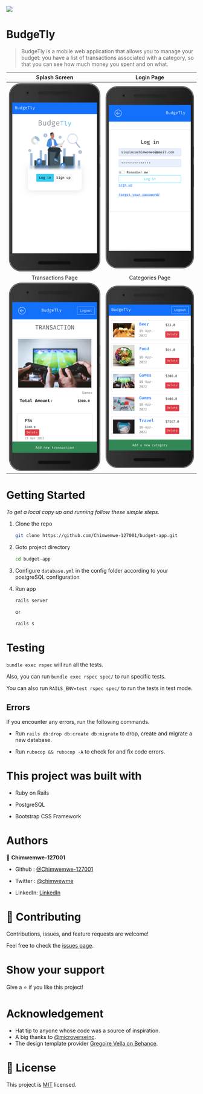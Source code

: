 ![](https://img.shields.io/badge/Microverse-blueviolet)

# BudgeTly

> BudgeTly is a mobile web application that allows you to manage your budget: you have a list of transactions associated with a category, so that you can see how much money you spent and on what.

  Splash Screen                                              |  Login Page
:-----------------------------------------------------------:|:---------------------------------------------------------:
![screenshot](./app/assets/images/splash_screen.png)         |   ![screenshot](./app/assets/images/login_page.png)
  Transactions Page                                          |  Categories Page
![screenshot](./app/assets/images/transactions_page.png)     |   ![screenshot](./app/assets/images/categories_page.png)

# Getting Started


_To get a local copy up and running follow these simple steps._

1. Clone the repo
   ```sh
   git clone https://github.com/Chimwemwe-127001/budget-app.git
   ```
2. Goto project directory
   ```sh
   cd budget-app
   ```

3. Configure `database.yml` in the config folder according to your postgreSQL configuration
4. Run app
   ```sh
   rails server
   ```
   or
   ```sh
   rails s
   ```


# Testing

`bundle exec rspec` will run all the tests.

Also, you can run `bundle exec rspec spec/` to run specific tests.

You can also run `RAILS_ENV=test rspec spec/` to run the tests in test mode.

## Errors

If you encounter any errors, run the following commands.

- Run `rails db:drop db:create db:migrate` to drop, create and migrate a new database.

- Run `rubocop && rubocop -A` to check for and fix code errors.

# This project was built with

- Ruby on Rails

- PostgreSQL

- Bootstrap CSS Framework

# Authors

👤 **Chimwemwe-127001**

- Github : [@Chimwemwe-127001](https://github.com/Chimwemwe-127001)

- Twitter : [@chimwewme](https://twitter.com/chimwewme)

- LinkedIn: [LinkedIn](https://www.linkedin.com/in/chimwewme-sinyinza)

# 🤝 Contributing

Contributions, issues, and feature requests are welcome!

Feel free to check the [issues page](https://github.com/Donard97/recipe-app/issues).

# Show your support

Give a ⭐️ if you like this project!

# Acknowledgement

- Hat tip to anyone whose code was a source of inspiration.
- A big thanks to [@microverseinc](https://github.com/microverseinc).
- The design template provider [Gregoire Vella on Behance](https://www.behance.net/gregoirevella).

# 📝 License

This project is [MIT](./MIT.md) licensed.